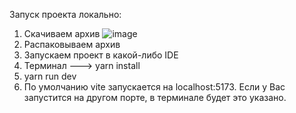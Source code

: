 Запуск проекта локально:
1. Скачиваем архив
![image](https://github.com/YauhenMurachou/greenApi/assets/77886950/ee54f745-a6af-473a-b481-a1deb537c3c7)
2. Распаковываем архив
3. Запускаем проект в какой-либо IDE
4. Терминал ---> yarn install
5. yarn run dev
6. По умолчанию vite запускается на localhost:5173. Если у Вас запустится на другом порте, в терминале будет это указано.
